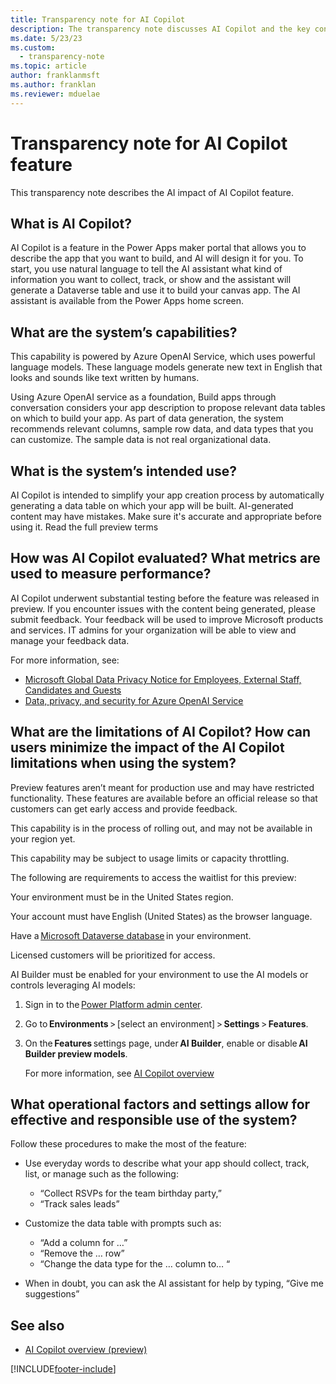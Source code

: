```yaml
---
title: Transparency note for AI Copilot
description: The transparency note discusses AI Copilot and the key considerations for making use of this technology responsibly.
ms.date: 5/23/23
ms.custom: 
  - transparency-note
ms.topic: article
author: franklanmsft
ms.author: franklan
ms.reviewer: mduelae
---
```


# Transparency note for AI Copilot feature

 This transparency note describes the AI impact of AI Copilot feature. 

## What is AI Copilot? 

AI Copilot is a feature in the Power Apps maker portal that allows you to describe the app that you want to build, and AI will design it for you. To start, you use natural language to tell the AI assistant what kind of information you want to collect, track, or show and the assistant will generate a Dataverse table and use it to build your canvas app.  The AI assistant is available from the Power Apps home screen. 
 
## What are the system’s capabilities? 

This capability is powered by Azure OpenAI Service, which uses powerful language models. These language models generate new text in English that looks and sounds like text written by humans.  

Using Azure OpenAI service as a foundation, Build apps through conversation considers your app description to propose relevant data tables on which to build your app. As part of data generation, the system recommends relevant columns, sample row data, and data types that you can customize. The sample data is not real organizational data.  

## What is the system’s intended use? 

 AI Copilot is intended to simplify your app creation process by automatically generating a data table on which your app will be built. AI-generated content may have mistakes. Make sure it's accurate and appropriate before using it. Read the full preview terms 


## How was AI Copilot evaluated? What metrics are used to measure performance? 

AI Copilot underwent substantial testing before the feature was released in preview.  If you encounter issues with the content being generated, please submit feedback.  Your feedback will be used to improve Microsoft products and services. IT admins for your organization will be able to view and manage your feedback data. 

For more information, see:
- [Microsoft Global Data Privacy Notice for Employees, External Staff, Candidates and Guests](https://go.microsoft.com/fwlink/?linkid=2182930) 
- [Data, privacy, and security for Azure OpenAI Service](/legal/cognitive-services/openai/data-privacy)

## What are the limitations of AI Copilot? How can users minimize the impact of the AI Copilot limitations when using the system? 

Preview features aren’t meant for production use and may have restricted functionality. These features are available before an official release so that customers can get early access and provide feedback. 

This capability is in the process of rolling out, and may not be available in your region yet. 

This capability may be subject to usage limits or capacity throttling. 

The following are requirements to access the waitlist for this preview: 

Your environment must be in the United States region. 

Your account must have English (United States) as the browser language. 

Have a [Microsoft Dataverse database](/power-platform/admin/create-database) in your environment. 

Licensed customers will be prioritized for access. 

AI Builder must be enabled for your environment to use the AI models or controls leveraging AI models: 

1. Sign in to the [Power Platform admin center](https://admin.powerplatform.microsoft.com/).

2. Go to **Environments** > [select an environment] > **Settings** > **Features**. 

3. On the **Features** settings page, under **AI Builder**, enable or disable **AI Builder preview models**. 

   For more information, see [AI Copilot overview](../canvas-apps/ai-overview) 

## What operational factors and settings allow for effective and responsible use of the system? 

Follow these procedures to make the most of the feature: 

- Use everyday words to describe what your app should collect, track, list, or manage such as the following:
  - “Collect RSVPs for the team birthday party,” 
  - “Track sales leads” 

- Customize the data table with prompts such as:
   - “Add a column for …” 
   - “Remove the … row” 
   - “Change the data type for the … column to… “ 

- When in doubt, you can ask the AI assistant for help by typing, “Give me suggestions”

## See also 

- [AI Copilot overview (preview)](/canvas-apps/ai-overview.md) 

 

[!INCLUDE[footer-include](../includes/footer-banner.md)] 
